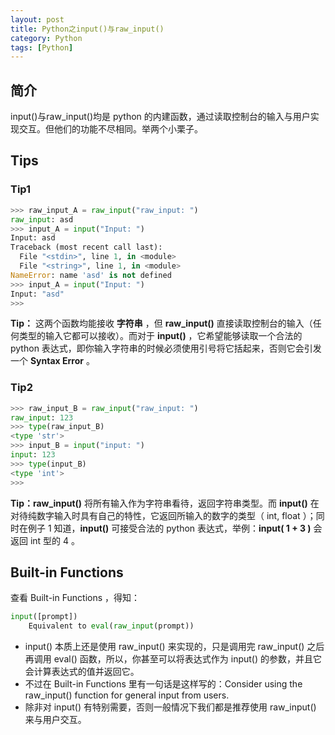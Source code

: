 ```yaml
---
layout: post
title: Python之input()与raw_input()
category: Python
tags: [Python]
---
```


## 简介

input()与raw_input()均是 python 的内建函数，通过读取控制台的输入与用户实现交互。但他们的功能不尽相同。举两个小栗子。

## Tips

### Tip1

```python
>>> raw_input_A = raw_input("raw_input: ")
raw_input: asd
>>> input_A = input("Input: ")
Input: asd
Traceback (most recent call last):
  File "<stdin>", line 1, in <module>
  File "<string>", line 1, in <module>
NameError: name 'asd' is not defined
>>> input_A = input("Input: ")
Input: "asd"
>>> 
```

**Tip：** 这两个函数均能接收 **字符串** ，但 **raw_input()** 直接读取控制台的输入（任何类型的输入它都可以接收）。而对于 **input()** ，它希望能够读取一个合法的 python 表达式，即你输入字符串的时候必须使用引号将它括起来，否则它会引发一个 **Syntax Error** 。

### Tip2
```python
>>> raw_input_B = raw_input("raw_input: ")
raw_input: 123
>>> type(raw_input_B)
<type 'str'>
>>> input_B = input("input: ")
input: 123
>>> type(input_B)
<type 'int'>
>>> 
```

**Tip：raw_input()** 将所有输入作为字符串看待，返回字符串类型。而 **input()** 在对待纯数字输入时具有自己的特性，它返回所输入的数字的类型（ int, float ）；同时在例子 1 知道，**input()** 可接受合法的 python 表达式，举例：**input( 1 + 3 )** 会返回 int 型的 4 。

## Built-in Functions

查看 Built-in Functions ，得知：

```python
input([prompt])
    Equivalent to eval(raw_input(prompt)) 
```
	
* input() 本质上还是使用 raw_input() 来实现的，只是调用完 raw_input() 之后再调用 eval() 函数，所以，你甚至可以将表达式作为 input() 的参数，并且它会计算表达式的值并返回它。  
* 不过在 Built-in Functions 里有一句话是这样写的：Consider using the raw_input() function for general input from users.  
* 除非对 input() 有特别需要，否则一般情况下我们都是推荐使用 raw_input() 来与用户交互。  

